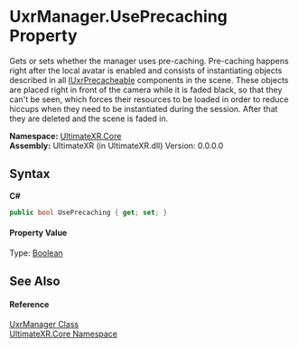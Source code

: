 # UxrManager.UsePrecaching Property 
 

Gets or sets whether the manager uses pre-caching. Pre-caching happens right after the local avatar is enabled and consists of instantiating objects described in all <a href="T_UltimateXR_Core_Caching_IUxrPrecacheable">IUxrPrecacheable</a> components in the scene. These objects are placed right in front of the camera while it is faded black, so that they can't be seen, which forces their resources to be loaded in order to reduce hiccups when they need to be instantiated during the session. After that they are deleted and the scene is faded in.

**Namespace:**&nbsp;<a href="N_UltimateXR_Core">UltimateXR.Core</a><br />**Assembly:**&nbsp;UltimateXR (in UltimateXR.dll) Version: 0.0.0.0

## Syntax

**C#**<br />
``` C#
public bool UsePrecaching { get; set; }
```


#### Property Value
Type: <a href="https://docs.microsoft.com/dotnet/api/system.boolean" target="_blank" rel="noopener noreferrer">Boolean</a>

## See Also


#### Reference
<a href="T_UltimateXR_Core_UxrManager">UxrManager Class</a><br /><a href="N_UltimateXR_Core">UltimateXR.Core Namespace</a><br />